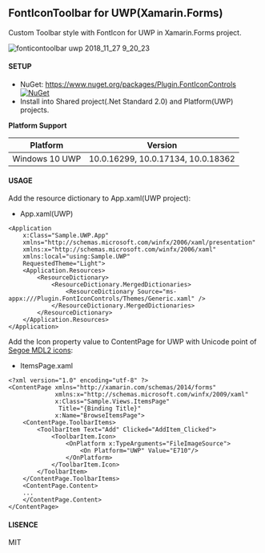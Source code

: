 ## FontIconToolbar for UWP(Xamarin.Forms)

Custom Toolbar style with FontIcon for UWP in Xamarin.Forms project.

![fonticontoolbar uwp 2018_11_27 9_20_23](https://user-images.githubusercontent.com/45218829/49050801-7330ed00-f228-11e8-9e00-77a336059b7d.png)

#### SETUP
* NuGet: https://www.nuget.org/packages/Plugin.FontIconControls [![NuGet](https://img.shields.io/nuget/v/Plugin.FontIconControls.svg?label=NuGet)](https://www.nuget.org/packages/Plugin.FontIconControls/)
* Install into Shared project(.Net Standard 2.0) and Platform(UWP) projects.

**Platform Support**

|Platform|Version|
| -------------------  | :------------------: |
|Windows 10 UWP|10.0.16299, 10.0.17134, 10.0.18362|

#### USAGE

Add the resource dictionary to App.xaml(UWP project):

* App.xaml(UWP)

```xml:App.xaml
<Application
    x:Class="Sample.UWP.App"
    xmlns="http://schemas.microsoft.com/winfx/2006/xaml/presentation"
    xmlns:x="http://schemas.microsoft.com/winfx/2006/xaml"
    xmlns:local="using:Sample.UWP"
    RequestedTheme="Light">
    <Application.Resources>
        <ResourceDictionary>
            <ResourceDictionary.MergedDictionaries>
                <ResourceDictionary Source="ms-appx:///Plugin.FontIconControls/Themes/Generic.xaml" />
            </ResourceDictionary.MergedDictionaries>
        </ResourceDictionary>
    </Application.Resources>
</Application>

```

Add the Icon property value to ContentPage for UWP with Unicode point of [Segoe MDL2 icons](https://docs.microsoft.com/en-us/windows/uwp/design/style/segoe-ui-symbol-font):
* ItemsPage.xaml

```xml:ItemsPage.xaml
<?xml version="1.0" encoding="utf-8" ?>
<ContentPage xmlns="http://xamarin.com/schemas/2014/forms"
             xmlns:x="http://schemas.microsoft.com/winfx/2009/xaml"
             x:Class="Sample.Views.ItemsPage"
              Title="{Binding Title}"
             x:Name="BrowseItemsPage">
    <ContentPage.ToolbarItems>
        <ToolbarItem Text="Add" Clicked="AddItem_Clicked">
            <ToolbarItem.Icon>
                <OnPlatform x:TypeArguments="FileImageSource">
                    <On Platform="UWP" Value="E710"/>
                </OnPlatform>
            </ToolbarItem.Icon>
        </ToolbarItem>
    </ContentPage.ToolbarItems>
    <ContentPage.Content>
	...
    </ContentPage.Content>
</ContentPage>
```

#### LISENCE
MIT
